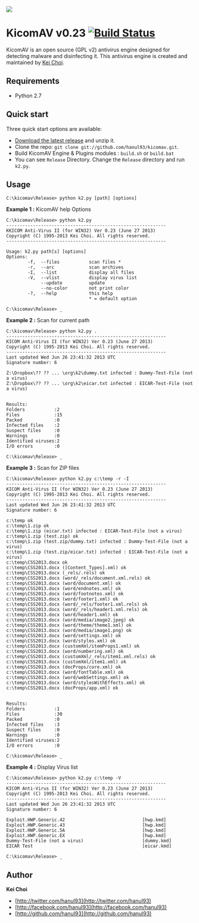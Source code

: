 <img src="https://dl.dropboxusercontent.com/u/5806441/safe_image.png">


# KicomAV v0.23 [![Build Status](https://secure.travis-ci.org/hanul93/kicomav.png)](http://travis-ci.org/hanul93/kicomav)

KicomAV is an open source (GPL v2) antivirus engine designed for detecting malware and disinfecting it. This antivirus engine is created and maintained by [Kei Choi](http://twitter.com/hanul93).


## Requirements

* Python 2.7


## Quick start

Three quick start options are available:

* [Download the latest release](https://github.com/hanul93/kicomav/archive/master.zip) and unzip it.
* Clone the repo: `git clone git://github.com/hanul93/kicomav.git`.
* Build KicomAV Engine & Plugins modules : `build.sh` or `build.bat`
* You can see `Release` Directory. Change the `Release` directory and run `k2.py`.



## Usage

```
C:\kicomav\Release> python k2.py [path] [options]
```

**Example 1 :** KicomAV help Options 

```
C:\kicomav\Release> python k2.py
------------------------------------------------------------
KKICOM Anti-Virus II (for WIN32) Ver 0.23 (June 27 2013)
Copyright (C) 1995-2013 Kei Choi. All rights reserved.
------------------------------------------------------------

Usage: k2.py path[s] [options]
Options:
        -f,  --files           scan files *
        -r,  --arc             scan archives
        -I,  --list            display all files
        -V,  --vlist           display virus list
             --update          update
             --no-color        not print color
        -?,  --help            this help
                               * = default option

C:\kicomav\Release> _
```

**Example 2 :** Scan for current path

```
C:\kicomav\Release> python k2.py .
------------------------------------------------------------
KICOM Anti-Virus II (for WIN32) Ver 0.23 (June 27 2013)
Copyright (C) 1995-2013 Kei Choi. All rights reserved.
------------------------------------------------------------
Last updated Wed Jun 26 23:41:32 2013 UTC
Signature number: 6

Z:\Dropbox\?? ?? ... \org\k2\dummy.txt infected : Dummy-Test-File (not a virus)
Z:\Dropbox\?? ?? ... \org\k2\eicar.txt infected : EICAR-Test-File (not a virus)


Results:
Folders           :2
Files             :15
Packed            :0
Infected files    :2
Suspect files     :0
Warnings          :0
Identified viruses:2
I/O errors        :0

C:\kicomav\Release> _
```

**Example 3 :** Scan for ZIP files

```
C:\kicomav\Release> python k2.py c:\temp -r -I
------------------------------------------------------------
KICOM Anti-Virus II (for WIN32) Ver 0.23 (June 27 2013)
Copyright (C) 1995-2013 Kei Choi. All rights reserved.
------------------------------------------------------------
Last updated Wed Jun 26 23:41:32 2013 UTC
Signature number: 6

c:\temp ok
c:\temp\1.zip ok
c:\temp\1.zip (eicar.txt) infected : EICAR-Test-File (not a virus)
c:\temp\1.zip (test.zip) ok
c:\temp\1.zip (test.zip/dummy.txt) infected : Dummy-Test-File (not a virus)
c:\temp\1.zip (test.zip/eicar.txt) infected : EICAR-Test-File (not a virus)
c:\temp\CSS2013.docx ok
c:\temp\CSS2013.docx ([Content_Types].xml) ok
c:\temp\CSS2013.docx (_rels/.rels) ok
c:\temp\CSS2013.docx (word/_rels/document.xml.rels) ok
c:\temp\CSS2013.docx (word/document.xml) ok
c:\temp\CSS2013.docx (word/endnotes.xml) ok
c:\temp\CSS2013.docx (word/footnotes.xml) ok
c:\temp\CSS2013.docx (word/footer1.xml) ok
c:\temp\CSS2013.docx (word/_rels/footer1.xml.rels) ok
c:\temp\CSS2013.docx (word/_rels/header1.xml.rels) ok
c:\temp\CSS2013.docx (word/header1.xml) ok
c:\temp\CSS2013.docx (word/media/image2.jpeg) ok
c:\temp\CSS2013.docx (word/theme/theme1.xml) ok
c:\temp\CSS2013.docx (word/media/image1.png) ok
c:\temp\CSS2013.docx (word/settings.xml) ok
c:\temp\CSS2013.docx (word/styles.xml) ok
c:\temp\CSS2013.docx (customXml/itemProps1.xml) ok
c:\temp\CSS2013.docx (word/numbering.xml) ok
c:\temp\CSS2013.docx (customXml/_rels/item1.xml.rels) ok
c:\temp\CSS2013.docx (customXml/item1.xml) ok
c:\temp\CSS2013.docx (docProps/core.xml) ok
c:\temp\CSS2013.docx (word/fontTable.xml) ok
c:\temp\CSS2013.docx (word/webSettings.xml) ok
c:\temp\CSS2013.docx (word/stylesWithEffects.xml) ok
c:\temp\CSS2013.docx (docProps/app.xml) ok


Results:
Folders           :1
Files             :30
Packed            :0
Infected files    :3
Suspect files     :0
Warnings          :0
Identified viruses:2
I/O errors        :0

C:\kicomav\Release> _
```

**Example 4 :** Display Virus list

```
C:\kicomav\Release> python k2.py c:\temp -V
------------------------------------------------------------
KICOM Anti-Virus II (for WIN32) Ver 0.23 (June 27 2013)
Copyright (C) 1995-2013 Kei Choi. All rights reserved.
------------------------------------------------------------
Last updated Wed Jun 26 23:41:32 2013 UTC
Signature number: 6

Exploit.HWP.Generic.42                             [hwp.kmd]
Exploit.HWP.Generic.43                             [hwp.kmd]
Exploit.HWP.Generic.5A                             [hwp.kmd]
Exploit.HWP.Generic.EX                             [hwp.kmd]
Dummy-Test-File (not a virus)                      [dummy.kmd]
EICAR Test                                         [eicar.kmd]

C:\kicomav\Release> _
```

## Author

**Kei Choi**

+ [http://twitter.com/hanul93](http://twitter.com/hanul93)
+ [http://facebook.com/hanul93](http://facebook.com/hanul93)
+ [http://github.com/hanul93](http://github.com/hanul93)